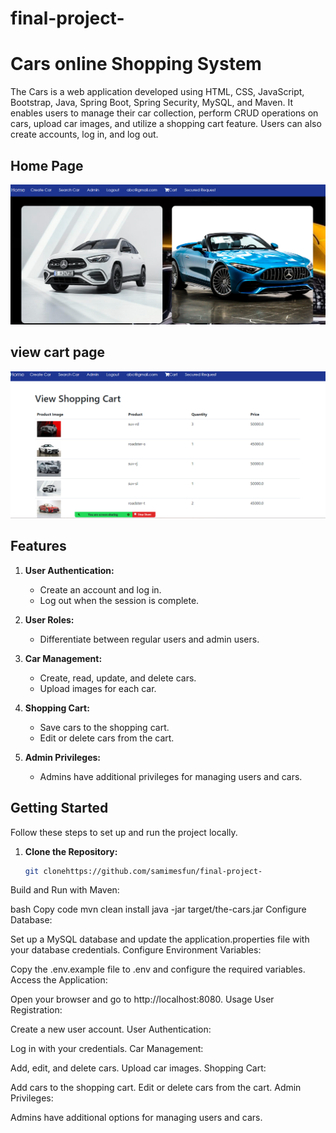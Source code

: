# final-project-
#  Cars online Shopping System

The Cars is a web application developed using HTML, CSS, JavaScript, Bootstrap, Java, Spring Boot, Spring Security, MySQL, and Maven. It enables users to manage their car collection, perform CRUD operations on cars, upload car images, and utilize a shopping cart feature. Users can also create accounts, log in, and log out.
## Home Page
![home page .png](src%2Fmain%2Fwebapp%2Fpub%2Fimages%2Fhome%20page%20.png)
## view cart page 
![img.png](img.png)
## Features

1. **User Authentication:**
    - Create an account and log in.
    - Log out when the session is complete.

2. **User Roles:**
    - Differentiate between regular users and admin users.

3. **Car Management:**
    - Create, read, update, and delete cars.
    - Upload images for each car.

4. **Shopping Cart:**
    - Save cars to the shopping cart.
    - Edit or delete cars from the cart.

5. **Admin Privileges:**
    - Admins have additional privileges for managing users and cars.

## Getting Started

Follow these steps to set up and run the project locally.

1. **Clone the Repository:**
   ```bash
   git clonehttps://github.com/samimesfun/final-project-
Build and Run with Maven:

bash
Copy code
mvn clean install
java -jar target/the-cars.jar
Configure Database:

Set up a MySQL database and update the application.properties file with your database credentials.
Configure Environment Variables:

Copy the .env.example file to .env and configure the required variables.
Access the Application:

Open your browser and go to http://localhost:8080.
Usage
User Registration:

Create a new user account.
User Authentication:

Log in with your credentials.
Car Management:

Add, edit, and delete cars.
Upload car images.
Shopping Cart:

Add cars to the shopping cart.
Edit or delete cars from the cart.
Admin Privileges:

Admins have additional options for managing users and cars.